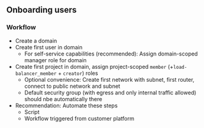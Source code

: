 ## Onboarding users

### Workflow
* Create a domain
* Create first user in domain
    - For self-service capabilities (recommended): Assign domain-scoped manager role for domain
* Create first project in domain, assign project-scoped `member` (+`load-balancer_member` + `creator`) roles
    - Optional convenience: Create first network with subnet, first router, connect to public network and subnet
    - Default security group (with egress and only internal traffic allowed) should nbe automatically there
* Recommendation: Automate these steps
    - Script
    - Workflow triggered from customer platform
